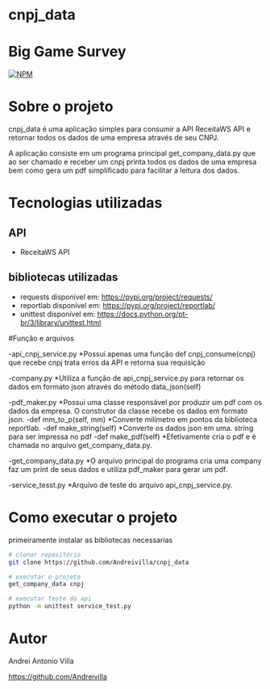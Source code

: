 # cnpj_data
# Big Game Survey 
[![NPM](https://img.shields.io/npm/l/react)](https://github.com/devsuperior/sds1-wmazoni/blob/master/LICENSE) 

# Sobre o projeto

cnpj_data é uma aplicação simples para consumir a API ReceitaWS API e retornar todos os dados de uma empresa através de seu CNPJ.

A aplicação consiste em um programa principal get_company_data.py que ao ser chamado e receber um cnpj printa todos os dados de uma empresa bem como gera um pdf simplificado para facilitar a leitura dos dados.

# Tecnologias utilizadas
## API
- ReceitaWS API
## bibliotecas utilizadas 
- requests disponível em:  https://pypi.org/project/requests/
- reportlab disponível em: https://pypi.org/project/reportlab/
- unittest disponível em: https://docs.python.org/pt-br/3/library/unittest.html

#Função e arquivos

-api_cnpj_service.py 
  *Possui apenas uma função def cnpj_consume(cnpj) que recebe cnpj trata erros da API e retorna sua requisição

-company.py
	*Utiliza a função de api_cnpj_service.py para retornar os dados em formato json através do método data_json(self)

-pdf_maker.py
	*Possui uma classe responsável por produzir um pdf com os dados da empresa. O construtor da classe recebe os dados em formato json.
-def mm_to_p(self, mm) 
  *Converte milímetro em pontos da biblioteca reportlab.
-def make_string(self) 
  *Converte os dados json em uma. string para ser impressa no pdf
-def make_pdf(self) 
  *Efetivamente cria o pdf e é chamada no arquivo get_company_data.py.

-get_company_data.py
	*O arquivo principal do programa cria uma company faz um print de seus dados e utiliza pdf_maker para gerar um pdf.

-service_tesst.py
	*Arquivo de teste do arquivo api_cnpj_service.py.


# Como executar o projeto
primeiramente instalar as bibliotecas necessarias

```bash
# clonar repositório
git clone https://github.com/Andreivilla/cnpj_data

# executar o projeto
get_company_data cnpj

# executar teste da api
python -m unittest service_test.py	
```

# Autor

Andrei Antonio Villa

https://github.com/Andreivilla
